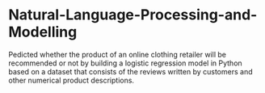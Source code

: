 # Natural-Language-Processing-and-Modelling
Pedicted whether the product of an online clothing retailer will be recommended or not by building a logistic regression model in Python based on a dataset that consists of the reviews written by customers and other numerical product descriptions.
